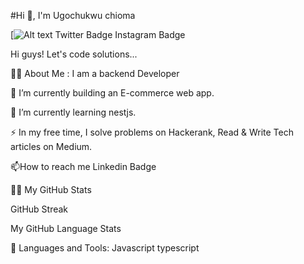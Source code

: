 
#Hi 👋, I'm Ugochukwu chioma


[![Alt text](https://www.linkedin.com/in/chioma-ugochukwu/) Twitter Badge Instagram Badge

Hi guys! Let's code solutions... 


👨‍💻 About Me :
I am a backend Developer 

🔭 I’m currently building an E-commerce web app.

🌱 I’m currently learning nestjs.

⚡ In my free time, I solve problems on Hackerank, Read & Write Tech articles on Medium.

📫How to reach me Linkedin Badge

👨🏻‍
My GitHub Stats

GitHub Streak

My GitHub Language Stats

🧰 Languages and Tools:
Javascript typescript 

